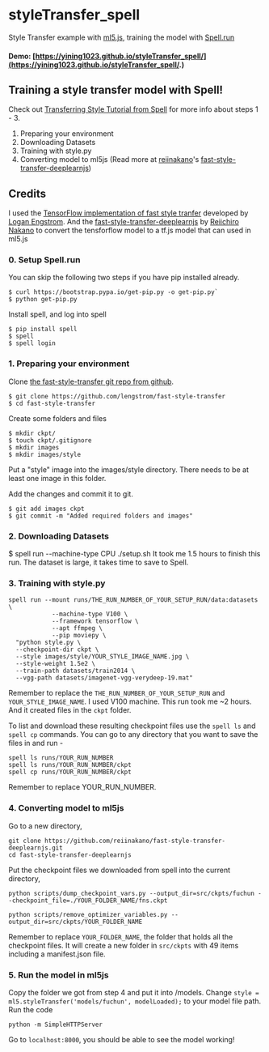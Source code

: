 # styleTransfer_spell
Style Transfer example with [ml5.js](http://ml5js.org/), training the model with [Spell.run](https://learn.spell.run/)

#### Demo: [https://yining1023.github.io/styleTransfer_spell/](https://yining1023.github.io/styleTransfer_spell/.)

## Training a style transfer model with Spell!

Check out [Transferring Style Tutorial from Spell](https://learn.spell.run/transferring_style) for more info about steps 1 - 3.
1. Preparing your environment
2. Downloading Datasets
3. Training with style.py
4. Converting model to ml5js (Read more at [reiinakano](https://github.com/reiinakano)'s [fast-style-transfer-deeplearnjs](https://github.com/reiinakano/fast-style-transfer-deeplearnjs#adding-your-own-styles))

## Credits
I used the [TensorFlow implementation of fast style tranfer](https://github.com/lengstrom/fast-style-transfer) developed by [Logan Engstrom](https://github.com/lengstrom). And the [fast-style-transfer-deeplearnjs](https://github.com/reiinakano/fast-style-transfer-deeplearnjs) by [Reiichiro Nakano](https://github.com/reiinakano) to convert the tensforflow model to a tf.js model that can used in ml5.js

### 0. Setup Spell.run
You can skip the following two steps if you have pip installed already.
```
$ curl https://bootstrap.pypa.io/get-pip.py -o get-pip.py`
$ python get-pip.py
```
Install spell, and log into spell
```
$ pip install spell
$ spell
$ spell login
```

### 1. Preparing your environment
Clone [the fast-style-transfer git repo from github](https://github.com/lengstrom/fast-style-transfer).
```
$ git clone https://github.com/lengstrom/fast-style-transfer
$ cd fast-style-transfer
```

Create some folders and files
```
$ mkdir ckpt/
$ touch ckpt/.gitignore
$ mkdir images
$ mkdir images/style
```

Put a "style" image into the images/style directory. There needs to be at least one image in this folder.

Add the changes and commit it to git.
```
$ git add images ckpt
$ git commit -m "Added required folders and images"
```

### 2. Downloading Datasets
$ spell run --machine-type CPU ./setup.sh
It took me 1.5 hours to finish this run. The dataset is large, it takes time to save to Spell.

### 3. Training with style.py
```
spell run --mount runs/THE_RUN_NUMBER_OF_YOUR_SETUP_RUN/data:datasets \
            --machine-type V100 \
            --framework tensorflow \
            --apt ffmpeg \
            --pip moviepy \
  "python style.py \
  --checkpoint-dir ckpt \
  --style images/style/YOUR_STYLE_IMAGE_NAME.jpg \
  --style-weight 1.5e2 \
  --train-path datasets/train2014 \
  --vgg-path datasets/imagenet-vgg-verydeep-19.mat"
```
Remember to replace the `THE_RUN_NUMBER_OF_YOUR_SETUP_RUN` and `YOUR_STYLE_IMAGE_NAME`.
I used V100 machine. This run took me ~2 hours. And it created files in the `ckpt` folder.

To list and download these resulting checkpoint files use the `spell ls` and `spell cp` commands.
You can go to any directory that you want to save the files in and run -
```
spell ls runs/YOUR_RUN_NUMBER
spell ls runs/YOUR_RUN_NUMBER/ckpt
spell cp runs/YOUR_RUN_NUMBER/ckpt
```
Remember to replace YOUR_RUN_NUMBER.

### 4. Converting model to ml5js
Go to a new directory,
```
git clone https://github.com/reiinakano/fast-style-transfer-deeplearnjs.git
cd fast-style-transfer-deeplearnjs
```

Put the checkpoint files we downloaded from spell into the current directory,
```
python scripts/dump_checkpoint_vars.py --output_dir=src/ckpts/fuchun --checkpoint_file=./YOUR_FOLDER_NAME/fns.ckpt

python scripts/remove_optimizer_variables.py --output_dir=src/ckpts/YOUR_FOLDER_NAME

```
Remember to replace `YOUR_FOLDER_NAME`, the folder that holds all the checkpoint files.
It will create a new folder in `src/ckpts` with 49 items including a manifest.json file.

### 5. Run the model in ml5js
Copy the folder we got from step 4 and put it into /models.
Change `style = ml5.styleTransfer('models/fuchun', modelLoaded);` to your model file path.
Run the code
```
python -m SimpleHTTPServer
```
Go to `localhost:8000`, you should be able to see the model working!

